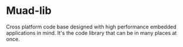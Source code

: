 # Muad-lib
Cross platform code base designed with high performance embedded applications in mind.
It's the code library that can be in many places at once.
